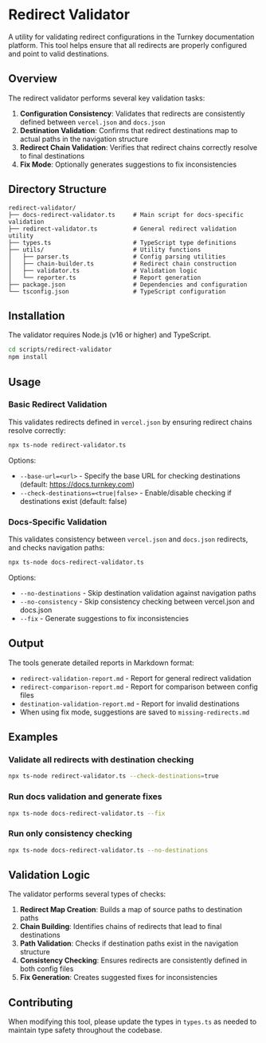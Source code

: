 # Redirect Validator

A utility for validating redirect configurations in the Turnkey documentation platform. This tool helps ensure that all redirects are properly configured and point to valid destinations.

## Overview

The redirect validator performs several key validation tasks:

1. **Configuration Consistency**: Validates that redirects are consistently defined between `vercel.json` and `docs.json`
2. **Destination Validation**: Confirms that redirect destinations map to actual paths in the navigation structure
3. **Redirect Chain Validation**: Verifies that redirect chains correctly resolve to final destinations
4. **Fix Mode**: Optionally generates suggestions to fix inconsistencies

## Directory Structure

```
redirect-validator/
├── docs-redirect-validator.ts     # Main script for docs-specific validation
├── redirect-validator.ts          # General redirect validation utility
├── types.ts                       # TypeScript type definitions
├── utils/                         # Utility functions
│   ├── parser.ts                  # Config parsing utilities
│   ├── chain-builder.ts           # Redirect chain construction
│   ├── validator.ts               # Validation logic
│   └── reporter.ts                # Report generation
├── package.json                   # Dependencies and configuration
└── tsconfig.json                  # TypeScript configuration
```

## Installation

The validator requires Node.js (v16 or higher) and TypeScript.

```bash
cd scripts/redirect-validator
npm install
```

## Usage

### Basic Redirect Validation

This validates redirects defined in `vercel.json` by ensuring redirect chains resolve correctly:

```bash
npx ts-node redirect-validator.ts
```

Options:

- `--base-url=<url>` - Specify the base URL for checking destinations (default: https://docs.turnkey.com)
- `--check-destinations=<true|false>` - Enable/disable checking if destinations exist (default: false)

### Docs-Specific Validation

This validates consistency between `vercel.json` and `docs.json` redirects, and checks navigation paths:

```bash
npx ts-node docs-redirect-validator.ts
```

Options:

- `--no-destinations` - Skip destination validation against navigation paths
- `--no-consistency` - Skip consistency checking between vercel.json and docs.json
- `--fix` - Generate suggestions to fix inconsistencies

## Output

The tools generate detailed reports in Markdown format:

- `redirect-validation-report.md` - Report for general redirect validation
- `redirect-comparison-report.md` - Report for comparison between config files
- `destination-validation-report.md` - Report for invalid destinations
- When using fix mode, suggestions are saved to `missing-redirects.md`

## Examples

### Validate all redirects with destination checking

```bash
npx ts-node redirect-validator.ts --check-destinations=true
```

### Run docs validation and generate fixes

```bash
npx ts-node docs-redirect-validator.ts --fix
```

### Run only consistency checking

```bash
npx ts-node docs-redirect-validator.ts --no-destinations
```

## Validation Logic

The validator performs several types of checks:

1. **Redirect Map Creation**: Builds a map of source paths to destination paths
2. **Chain Building**: Identifies chains of redirects that lead to final destinations
3. **Path Validation**: Checks if destination paths exist in the navigation structure
4. **Consistency Checking**: Ensures redirects are consistently defined in both config files
5. **Fix Generation**: Creates suggested fixes for inconsistencies

## Contributing

When modifying this tool, please update the types in `types.ts` as needed to maintain type safety throughout the codebase.
